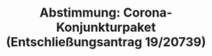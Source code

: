 ---
abstimmung:
  abstimmung: 2
  bundestagssitzung: 170
  datum: 2. Juli 2020
  legislaturperiode: 19
categories:
- Todo
data:
- title: Abstimmungsergebnis 20200702_2-data.pdf
  url: /res/2021-btw/abstimmungsergebnisse/20200702_2-data.pdf
- title: Abstimmungsergebnis 20200702_2_xls-data.xlsx
  url: /res/2021-btw/abstimmungsergebnisse/20200702_2_xls-data.xlsx
- title: Abstimmungsergebnis 20200702_2_xls-data.csv
  url: /res/2021-btw/abstimmungsergebnisse/csv/20200702_2_xls-data.csv
ergebnis:
  AfD:
    enthaltung: 0
    gesamt: 89
    ja: 87
    nein: 0
    nichtabgegeben: 2
    ungueltig: 0
  Bündnis 90/Die Grünen:
    enthaltung: 0
    gesamt: 67
    ja: 0
    nein: 63
    nichtabgegeben: 4
    ungueltig: 0
  Die Linke:
    enthaltung: 0
    gesamt: 69
    ja: 0
    nein: 58
    nichtabgegeben: 11
    ungueltig: 0
  FDP:
    enthaltung: 0
    gesamt: 80
    ja: 0
    nein: 79
    nichtabgegeben: 1
    ungueltig: 0
  cdu/csu:
    enthaltung: 0
    gesamt: 246
    ja: 0
    nein: 237
    nichtabgegeben: 9
    ungueltig: 0
  file: 20200702_2_xls-data.xlsx
  fraktionslos:
    enthaltung: 3
    gesamt: 6
    ja: 0
    nein: 1
    nichtabgegeben: 2
    ungueltig: 0
  spd:
    enthaltung: 0
    gesamt: 152
    ja: 0
    nein: 142
    nichtabgegeben: 10
    ungueltig: 0
layout: abstimmung
links:
- title: Link zu bundestag.de
  url: https://www.bundestag.de/parlament/plenum/abstimmung/abstimmung?id=680
preview: 'Deutscher Bundestag


  170. Sitzung des Deutschen Bundestages

  am Donnerstag, 2. Juli 2020


  Endgültiges Ergebnis der Namentlichen Abstimmung Nr. 2


  Entschließungsantrag der Abgeordneten Peter Boerhringer, Marcus Bühl, Martin Hohmann,

  weiterer Abgeordneter und der Fraktiond der AfD

  zu der dritten Beratung des Gesetzentwurfs der Bundesregierung

  - Drs. 19/2000, 19/20600

  Entwurf eines Gesetzes über die Feststellung eines Zweiten Nachtrags zum

  Bundeshaushaltsplan für das Haushaltsjahr 2020

  (Zweites Nachtragshaushaltsgesetz 2020)

  und

  zu der dritten Berataung des Gesetzentwurfs der Fraktionen der CDU/CSU und SPD

  - Drs. 19/20057, 19/20717

  Entwurf eines Gesetzes über begleitende Maßnahmen zur Umsetzung des Konjunktur-
  und

  Krisenbewältigungspakets

  und

  zu der Beratung der Beschlussempfehlung und des Haushaltsausschusses (8. Ausschuss)
  zu

  dem Antrag der Fraktionen der CDU/CSU und SPD

  - Drs. 19/20128, 19/20716

  Beschluss des Bundestages gemäß Artikel 115 Absatz 2 Satz 6 und 7 des Grundgesetzes

  - Drs. 19/20739'
tags:
- Todo
title: 'Abstimmung: Corona-Konjunkturpaket (Entschließungsantrag 19/20739)'
---